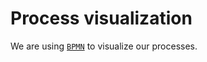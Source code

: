# Process visualization

We are using [`BPMN`](https://wikipedia.org/wiki/BPMN) to visualize our processes.
